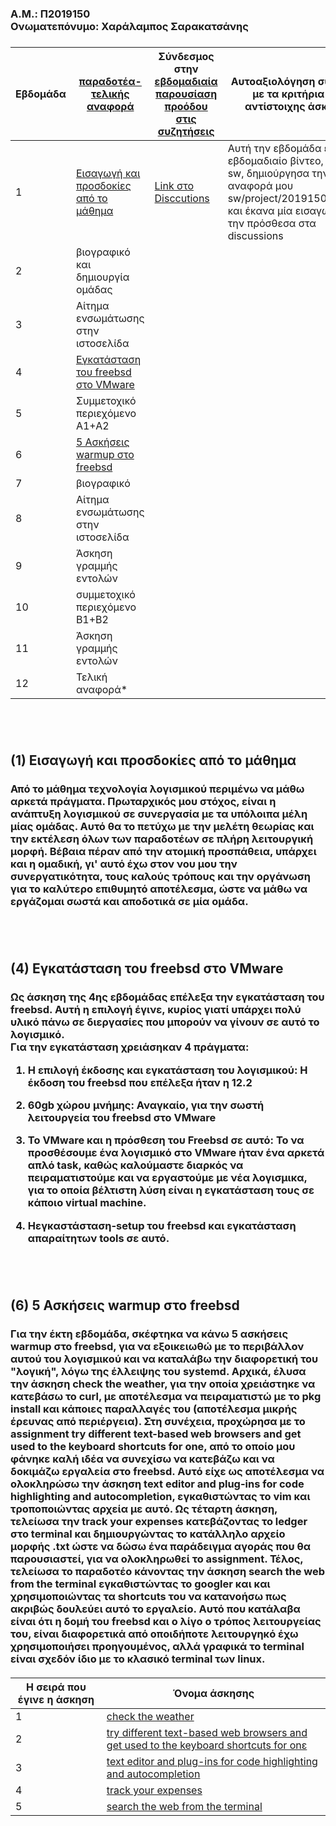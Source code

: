 <h3> Α.Μ.: Π2019150
<br> Ονωματεπόνυμο: Χαράλαμπος Σαρακατσάνης<br>
<h3>
  
| Εβδομάδα | [παραδοτέα-τελικής αναφορά](https://courses-ionio.github.io/help/deliverables/)            | Σύνδεσμος στην [εβδομαδιαία παρουσίαση προόδου στις συζητήσεις](https://github.com/courses-ionio/help/discussions/categories/show-and-tell) | Αυτοαξιολόγηση σύμφωνα με τα κριτήρια της αντίστοιχης άσκησης |
| ---- | ---- | ---- | ---- |
| 1 | <a href="#Εισαγωγή και προσδοκίες από το μάθημα"><span class="toctext">Εισαγωγή και προσδοκίες από το μάθημα</span></a> |[Link στο Disccutions](https://github.com/courses-ionio/help/discussions/137) | Αυτή την εβδομάδα έκανα το εβδομαδιαίο βίντεο, fork το sw, δημιούργησα την αναφορά μου sw/project/2019150/read.md και έκανα μία εισαγωγή που την πρόσθεσα στα discussions |
| 2 | βιογραφικό και δημιουργία ομάδας | | |
| 3 | Αίτημα ενσωμάτωσης στην ιστοσελίδα | | |
| 4 | <a href="#Εγκατάσταση του freebsd στο VMware"><span class="toctext">Εγκατάσταση του freebsd στο VMware</span></a> | | |
| 5 | Συμμετοχικό περιεχόμενο A1+A2 | | |
| 6 | <a href="#5 Ασκήσεις warmup στο freebsd"><span class="toctext">5 Ασκήσεις warmup στο freebsd</span></a> | | |
| 7 | βιογραφικό | | |
| 8 | Αίτημα ενσωμάτωσης στην ιστοσελίδα | | |
| 9 | Άσκηση γραμμής εντολών | | |
| 10 | συμμετοχικό περιεχόμενο B1+B2 | | |
| 11 | Άσκηση γραμμής εντολών | | |
| 12 | Τελική αναφορά* | | |

  
  
  
  
  
  
  
  
  <br><br>
<h2><span id="Εισαγωγή και προσδοκίες από το μάθημα">(1) Εισαγωγή και προσδοκίες από το μάθημα</span></h2>
<h3> Από το μάθημα τεχνολογία λογισμικού περιμένω να μάθω αρκετά πράγματα. Πρωταρχικός μου στόχος, είναι η ανάπτυξη λογισμικού σε συνεργασία με τα υπόλοιπα μέλη μίας ομάδας. Αυτό θα το πετύχω με την μελέτη θεωρίας και την εκτέλεση όλων των παραδοτέων σε πλήρη λειτουργική μορφή. Βέβαια πέραν από την ατομική προσπάθεια, υπάρχει και η ομαδική, γι' αυτό έχω στον νου μου την συνεργατικότητα, τους καλούς τρόπους και την οργάνωση για το καλύτερο επιθυμητό αποτέλεσμα, ώστε να μάθω να εργάζομαι σωστά και αποδοτικά σε μία ομάδα.

  
  <br><br>
<h2><span id="Εγκατάσταση του freebsd στο VMware">(4) Εγκατάσταση του freebsd στο VMware</span></h2>
<h3> Ως άσκηση της 4ης εβδομάδας επέλεξα την εγκατάσταση του freebsd. Αυτή η επιλογή έγινε, κυρίος γιατί υπάρχει πολύ υλικό πάνω σε διεργασίες που μπορούν να γίνουν σε αυτό το λογισμικό. 
  
  <br>
  Για την εγκατάσταση χρειάσηκαν 4 πράγματα: 
     
   1. Η επιλογή έκδοσης και εγκατάσταση του λογισμικού: Η έκδοση του freebsd που επέλεξα ήταν η 12.2
  
   2. 60gb χώρου μνήμης: Αναγκαίο, για την σωστή λειτουργεία του freebsd στο VMware
  
   3. Το VMware και η πρόσθεση του Freebsd σε αυτό: Το να προσθέσουμε ένα λογισμικό στο VMware ήταν
       ένα αρκετά απλό task, καθώς καλούμαστε διαρκός να πειραματιστούμε και να εργαστούμε με νέα λογισμικα,
       για το οποία βέλτιστη λύση είναι η εγκατάσταση τους σε κάποιο virtual machine.
  
   4. Ηεγκαστάσταση-setup του freebsd και εγκατάσταση απαραίτητων tools σε αυτό.  
  
  <br><br>
<h2><spam id="5 Ασκήσεις warmup στο freebsd">(6) 5 Ασκήσεις warmup στο freebsd</span></h2>
<h3> Για την έκτη εβδομάδα, σκέφτηκα να κάνω 5 ασκήσεις warmup στο freebsd, για να εξοικειωθώ με το περιβάλλον αυτού του λογισμικού και να καταλάβω την διαφορετική του "λογική", λόγω της έλλειψης του systemd. Αρχικά, έλυσα την άσκηση check the weather, για την οποία χρειάστηκε να κατεβάσω το curl, με αποτέλεσμα να πειραματιστώ με το pkg install και κάποιες παραλλαγές του (αποτέλεσμα μικρής έρευνας από περιέργεια). Στη συνέχεια, προχώρησα με το assignment try different text-based web browsers and get used to the keyboard shortcuts for one, από το οποίο μου φάνηκε καλή ιδέα να συνεχίσω να κατεβάζω και να δοκιμάζω εργαλεία στο freebsd. Αυτό είχε ως αποτέλεσμα να ολοκληρώσω την άσκηση text editor and plug-ins for code highlighting and autocompletion, εγκαθιστώντας το vim και τροποποιώντας αρχεία με αυτό. Ως τέταρτη άσκηση, τελείωσα την track your expenses κατεβάζοντας το ledger στο terminal και δημιουργώντας το κατάλληλο αρχείο μορφής .txt ώστε να δώσω ένα παράδειγμα αγοράς που θα παρουσιαστεί, για να ολοκληρωθεί το assignment. Τέλος, τελείωσα το παραδοτέο κάνοντας την άσκηση search the web from the terminal εγκαθιστώντας το googler και και χρησιμοποιώντας τα shortcuts του να κατανοήσω πως ακριβώς δουλεύει αυτό το εργαλείο. Αυτό που κατάλαβα είναι ότι η δομή του freebsd και ο λίγο ο τρόπος λειτουργείας του, είναι διαφορετικά από οποιδήποτε λειτουργηκό έχω χρησιμοποιήσει προηγουμένος, αλλά γραφικά το terminal είναι σχεδόν ίδιο με το κλασικό terminal των linux.
    
<h4>

|Η σειρά που έγινε η άσκηση | Όνομα άσκησης |
| ---- | ---- |
| 1 | [check the weather](https://asciinema.org/a/rh5NNkx2v0yOGuW71iO7wEJg3) |
| 2 | [try different text-based web browsers and get used to the keyboard shortcuts for onε](https://asciinema.org/a/1kiTO6Z68fFisrNFykFx82agb) |
| 3 | [text editor and plug-ins for code highlighting and autocompletion](https://asciinema.org/a/aMUPQahP5B4MpGUpWAFSH1xSy) |
| 4 | [track your expenses](https://asciinema.org/a/1jUA728xmCNGiSklViOzKA7VP) |
| 5 | [search the web from the terminal](https://asciinema.org/a/70lO37sgkrORc6fJhiDNmSs0Q) |

